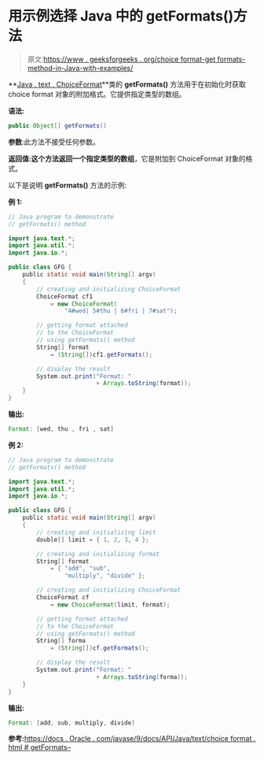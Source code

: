 # 用示例选择 Java 中的 getFormats()方法

> 原文:[https://www . geeksforgeeks . org/choice format-get formats-method-in-Java-with-examples/](https://www.geeksforgeeks.org/choiceformat-getformats-method-in-java-with-examples/)

**[Java . text . ChoiceFormat](https://www.geeksforgeeks.org/tag/java-choiceformat/)**类的 **getFormats()** 方法用于在初始化时获取 choice format 对象的附加格式。它提供指定类型的数组。

**语法:**

```java
public Object[] getFormats()
```

**参数**:此方法不接受任何参数。

**返回值:**这个方法返回一个指定类型的**数组**，它是附加到 ChoiceFormat 对象的格式。

以下是说明 **getFormats()** 方法的示例:

**例 1:**

```java
// Java program to demonstrate
// getFormats() method

import java.text.*;
import java.util.*;
import java.io.*;

public class GFG {
    public static void main(String[] argv)
    {
        // creating and initializing ChoiceFormat
        ChoiceFormat cf1
            = new ChoiceFormat(
                "4#wed| 5#thu | 6#fri | 7#sat");

        // getting format attached
        // to the ChoiceFormat
        // using getFormats() method
        String[] format
            = (String[])cf1.getFormats();

        // display the result
        System.out.print("Format: "
                         + Arrays.toString(format));
    }
}
```

**输出:**

```java
Format: [wed, thu , fri , sat]

```

**例 2:**

```java
// Java program to demonstrate
// getFormats() method

import java.text.*;
import java.util.*;
import java.io.*;

public class GFG {
    public static void main(String[] argv)
    {
        // creating and initializing limit
        double[] limit = { 1, 2, 3, 4 };

        // creating and initializing format
        String[] format
            = { "add", "sub",
                "multiply", "divide" };

        // creating and initializing ChoiceFormat
        ChoiceFormat cf
            = new ChoiceFormat(limit, format);

        // getting format attached
        // to the ChoiceFormat
        // using getFormats() method
        String[] forma
            = (String[])cf.getFormats();

        // display the result
        System.out.print("Format: "
                         + Arrays.toString(forma));
    }
}
```

**输出:**

```java
Format: [add, sub, multiply, divide]

```

**参考:**[https://docs . Oracle . com/javase/9/docs/API/Java/text/choice format . html # getFormats–](https://docs.oracle.com/javase/9/docs/api/java/text/ChoiceFormat.html#getFormats--)